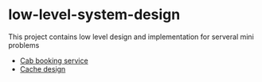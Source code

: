 # low-level-system-design
This project contains low level design and implementation for serveral mini problems
- [Cab booking service](cab-booking-service)
- [Cache design](cache-design)